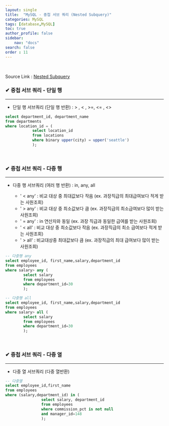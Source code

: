 ```yaml
---
layout: single
title:  "MySQL - 중첩 서브 쿼리 (Nested Subquery)"
categories: MySQL
tags: [database,MySQL]
toc: true
author_profile: false
sidebar:
    nav: "docs"
search: false
order : 11
---
```


<br>

Source Link : [Nested Subquery](https://github.com/Jaehwany/Database/blob/971445372ea1b0907426997825eb4779dce7b224/Subquery/subquery_where)

### ✔ 중첩 서브 쿼리 - 단일 행

------------------------------------------------------------------

- 단일 행 서브쿼리 (단일 행 반환) :  > , < , >=, <= , <>            

``` sql
select department_id, department_name
from departments
where location_id = (
			select location_id
			from locations
			where binary upper(city) = upper('seattle')
			);
```

<br>

### ✔ 중첩 서브 쿼리 - 다중 행

------------------------------------------------------------------

- 다중 행 서브쿼리 (여러 행 반환) : in, any, all

  - ' < any' : 비교 대상 중 최대값보다 작음 (ex. 과장직급의 최대급여보다 적게 받는 사원조회)
  - ' > any' : 비교 대상 중 최소값보다 큼 (ex. 과장직급의 최소급여보다 많이 받는 사원조회)             
  - ' = any' : in 연산자와 동일 (ex. 과장 직급과 동일한 급여를 받는 사원조회)
  - '  <  all' : 비교 대상 중 최소값보다 작음 (ex. 과장직급의 최소 급여보다 적게 받는 사원조회)
  - ' >  all' : 비교대상중 최대값보다 큼   (ex. 과장직급의 최대 급여보다 많이 받는 사원조회)

```sql
-- 다중행 any
select employee_id, first_name,salary,department_id
from employees
where salary> any (
		select salary
		from employees
		where department_id=30
		);
```

``` sql
-- 다중행 all
select employee_id, first_name,salary,department_id
from employees
where salary> all (
		select salary
		from employees
		where department_id=30
		);
```



<br>

### ✔ 중첩 서브 쿼리 - 다중 열

------------------------------------------------------------------

- 다중 열 서브쿼리 (다중 열반환)

``` sql
-- 다중열
select employee_id,first_name
from employees
where (salary,department_id) in (
				select salary, department_id
				from employees
				where commission_pct is not null 
				and manager_id=148
				);
```



<br>

